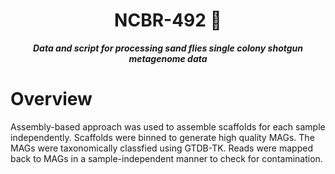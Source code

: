 <div align="center">
   
  <h1>NCBR-492 🔬</h1>
  
  **_Data and script for processing sand flies single colony shotgun metagenome data_**

</div>

# Overview

Assembly-based approach was used to assemble scaffolds for each sample independently. Scaffolds were binned to generate high quality MAGs. The MAGs were taxonomically classfied using GTDB-TK. Reads were mapped back to MAGs in a sample-independent manner to check for contamination.
